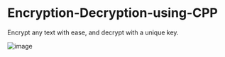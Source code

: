 # Encryption-Decryption-using-CPP
Encrypt any text with ease, and decrypt with a unique key. 

![image](https://github.com/Cap26803/Encryption-Decryption-using-CPP/assets/106472393/3d6cce9a-6cb1-4dd1-a166-0cc0f4b13baf)
